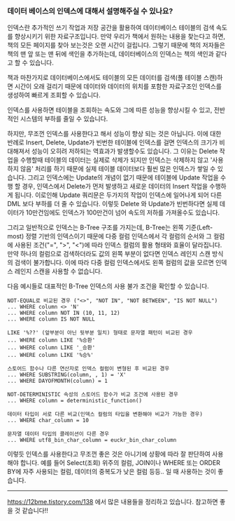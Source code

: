 ### 데이터 베이스의 인덱스에 대해서 설명해주실 수 있나요?

인덱스란 추가적인 쓰기 작업과 저장 공간을 활용하여 데이터베이스 테이블의 검색 속도를 향상시키기 위한 자료구조입니다.
만약 우리가 책에서 원하는 내용을 찾는다고 하면, 책의 모든 페이지를 찾아 보는것은 오랜 시간이 걸립니다.
그렇기 때문에 책의 저자들은 책의 맨 앞 또는 맨 뒤에 색인을 추가하는데, 데이터베이스의 인덱스는 책의 색인과 같다고 할 수 있습니다.

책과 마찬가지로 데이터베이스에서도 테이블의 모든 데이터를 검색(풀 테이블 스캔)하면 시간이 오래 걸리기 때문에 데이터와 데이터의 위치를 포함한 자료구조인 인덱스를 생성하여 빠르게 조회할 수 있습니다.

인덱스를 사용하면 테이블을 조회하는 속도와 그에 따른 성능을 향상시킬 수 있고, 전반적인 시스템의 부하를 줄일 수 있습니다.

하지만, 무조껀 인덱스를 사용한다고 해서 성능이 향상 되는 것은 아닙니다.
이에 대한 반례로 Insert, Delete, Update가 빈번한 테이블에 인덱스를 걸면 인덱스의 크기가 비대해져서 성능이 오히려 저하되는 역효과가 발생할수도 있습니다.
그 이유는 Delete 작업을 수행할때 테이블의 데이터는 실제로 삭제가 되지만 인덱스는 삭제하지 않고 '사용하지 않음' 처리를 하기 때문에 실제 테이블 데이터보다 훨씬 많은 인덱스가 쌓일 수 있습니다.
그리고 인덱스에는 Update의 개념이 없기 때문에 테이블에 Update 작업을 수행 할 경우, 인덱스에서 Delete가 먼저 발생하고 새로운 데이터의 Insert 작업을 수행하게 됩니다.
이로인해 Update 쿼리문은 두가지의 작업이 인덱스에 일어나게 되어 다른 DML 보다 부하를 더 줄 수 있습니다.
이렇듯 Delete 와 Update가 빈번하다면 실제 데이터가 10만건임에도 인덱스가 100만건이 넘어 속도의 저하를 가져올수도 있습니다.

그리고 일반적으로 인덱스는 B-Tree 구조를 가지는데, B-Tree는 왼쪽 기준(Left-most) 정렬 기반의 인덱스이기 때문에
다중 컬럼 인덱스에서 각 컬럼의 순서와 그 컬럼에 사용된 조건("=", ">", "<")에 따라 인덱스 컬럼의 활용 형태와 효율이 달라집니다.
만약 하나의 컬럼으로 검색하더라도 값의 왼쪽 부분이 없다면 인덱스 레인지 스캔 방식의 검색이 불가합니다.
이에 따라 다중 컬럼 인덱스에서도 왼쪽 컬럼의 값을 모르면 인덱스 레인지 스캔을 사용할 수 없습니다.

다음 예시들로 대표적인 B-Tree 인덱스의 사용 불가 조건을 확인할 수 있습니다.
```
NOT-EQUAL로 비교된 경우 ("<>", "NOT IN", "NOT BETWEEN", "IS NOT NULL")
... WHERE column <> 'N'
... WHERE column NOT IN (10, 11, 12)
... WHERE column IS NOT NULL

LIKE '%??' (앞부분이 아닌 뒷부분 일치) 형태로 문자열 패턴이 비교된 경우
... WHERE column LIKE '%승환'
... WHERE column LIKE '_승환'
... WHERE column LIKE '%승%'

스토어드 함수나 다른 연산자로 인덱스 컬럼이 변형된 후 비교된 경우
... WHERE SUBSTRING(column, , 1) = 'X'
... WHERE DAYOFMONTH(column) = 1

NOT-DETERMINISTIC 속성의 스토어드 함수가 비교 조건에 사용된 경우
... WHERE column = deterministic_function()

데이터 타입이 서로 다른 비교(인덱스 컬럼의 타입을 변환해야 비교가 가능한 경우)
... WHERE char_column = 10

문자열 데이터 타입의 콜레이션이 다른 경우
... WHERE utf8_bin_char_column = euckr_bin_char_column
```

이렇듯 인덱스를 사용한다고 무조껀 좋은 것은 아니기에 상황에 따라 잘 판단하여 사용해야 합니다.
예를 들어 Select(조회) 위주의 컬럼, JOIN이나 WHERE 또는 ORDER BY에 자주 사용되는 컬럼, 데이터의 중복도가 낮은 컬럼 등등.. 일 때 사용하는 것이 좋습니다.

---

https://12bme.tistory.com/138 에서 많은 내용들을 정리하고 있습니다. 참고하면 좋을 것 같습니다!!